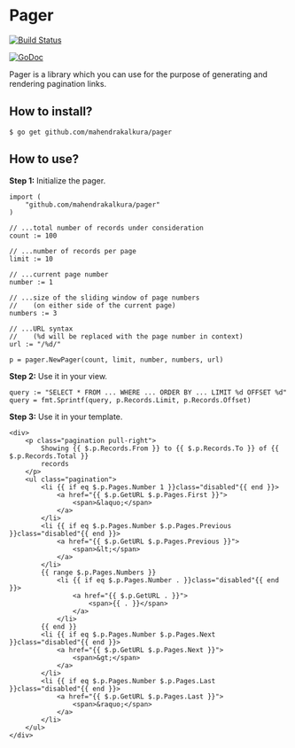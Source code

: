 # Pager

[![Build Status](https://travis-ci.org/mahendrakalkura/pager.png?branch=master)](https://travis-ci.org/mahendrakalkura/pager)

[![GoDoc](https://godoc.org/github.com/mahendrakalkura/pager?status.svg)](https://godoc.org/github.com/mahendrakalkura/pager)

Pager is a library which you can use for the purpose of generating and rendering pagination links.

## How to install?

```
$ go get github.com/mahendrakalkura/pager
```

## How to use?

**Step 1:** Initialize the pager.

```
import (
    "github.com/mahendrakalkura/pager"
)

// ...total number of records under consideration
count := 100

// ...number of records per page
limit := 10

// ...current page number
number := 1

// ...size of the sliding window of page numbers
//    (on either side of the current page)
numbers := 3

// ...URL syntax
//    (%d will be replaced with the page number in context)
url := "/%d/"

p = pager.NewPager(count, limit, number, numbers, url)

```

**Step 2:** Use it in your view.

```
query := "SELECT * FROM ... WHERE ... ORDER BY ... LIMIT %d OFFSET %d"
query = fmt.Sprintf(query, p.Records.Limit, p.Records.Offset)
```

**Step 3:** Use it in your template.

```
<div>
    <p class="pagination pull-right">
        Showing {{ $.p.Records.From }} to {{ $.p.Records.To }} of {{ $.p.Records.Total }}
        records
    </p>
    <ul class="pagination">
        <li {{ if eq $.p.Pages.Number 1 }}class="disabled"{{ end }}>
            <a href="{{ $.p.GetURL $.p.Pages.First }}">
                <span>&laquo;</span>
            </a>
        </li>
        <li {{ if eq $.p.Pages.Number $.p.Pages.Previous }}class="disabled"{{ end }}>
            <a href="{{ $.p.GetURL $.p.Pages.Previous }}">
                <span>&lt;</span>
            </a>
        </li>
        {{ range $.p.Pages.Numbers }}
            <li {{ if eq $.p.Pages.Number . }}class="disabled"{{ end }}>
                <a href="{{ $.p.GetURL . }}">
                    <span>{{ . }}</span>
                </a>
            </li>
        {{ end }}
        <li {{ if eq $.p.Pages.Number $.p.Pages.Next }}class="disabled"{{ end }}>
            <a href="{{ $.p.GetURL $.p.Pages.Next }}">
                <span>&gt;</span>
            </a>
        </li>
        <li {{ if eq $.p.Pages.Number $.p.Pages.Last }}class="disabled"{{ end }}>
            <a href="{{ $.p.GetURL $.p.Pages.Last }}">
                <span>&raquo;</span>
            </a>
        </li>
    </ul>
</div>
```
